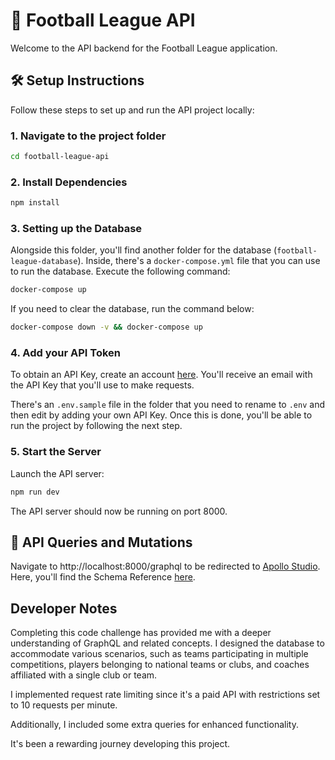 # 📣 Football League API

Welcome to the API backend for the Football League application.

## 🛠️ Setup Instructions

Follow these steps to set up and run the API project locally:

### 1. Navigate to the project folder

```bash
cd football-league-api
```

### 2. Install Dependencies

```bash
npm install
```

### 3. Setting up the Database

Alongside this folder, you'll find another folder for the database (`football-league-database`). Inside, there's a `docker-compose.yml` file that you can use to run the database. Execute the following command:

```bash
docker-compose up
```

If you need to clear the database, run the command below:

```bash
docker-compose down -v && docker-compose up
```

### 4. Add your API Token

To obtain an API Key, create an account [here](https://www.football-data.org/client/register). You'll receive an email with the API Key that you'll use to make requests.

There's an `.env.sample` file in the folder that you need to rename to `.env` and then edit by adding your own API Key.
Once this is done, you'll be able to run the project by following the next step.

### 5. Start the Server

Launch the API server:

```bash
npm run dev
```

The API server should now be running on port 8000.

## 🚀 API Queries and Mutations

Navigate to http://localhost:8000/graphql to be redirected to [Apollo Studio](https://studio.apollographql.com/sandbox/explorer). Here, you'll find the Schema Reference [here](https://studio.apollographql.com/sandbox/schema/reference).

## Developer Notes

Completing this code challenge has provided me with a deeper understanding of GraphQL and related concepts. I designed the database to accommodate various scenarios, such as teams participating in multiple competitions, players belonging to national teams or clubs, and coaches affiliated with a single club or team.

I implemented request rate limiting since it's a paid API with restrictions set to 10 requests per minute.

Additionally, I included some extra queries for enhanced functionality.

It's been a rewarding journey developing this project.